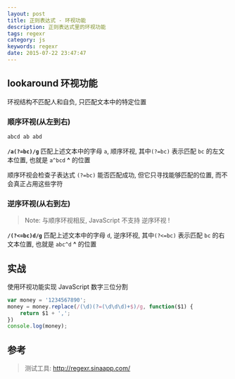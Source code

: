 ```yaml
---
layout: post
title: 正则表达式 - 环视功能
description: 正则表达式里的环视功能
tags: regexr
category: js
keywords: regexr
date: 2015-07-22 23:47:47
---
```


## lookaround 环视功能

环视结构不匹配人和自负, 只匹配文本中的特定位置

### 顺序环视(从左到右)

```js
abcd ab abd
```

**`/a(?=bc)/g`** 匹配上述文本中的字母 `a`, 顺序环视, 其中`(?=bc)` 表示匹配 `bc` 的左文本位置, 也就是  `a^bcd` **^** 的位置

顺序环视会检查子表达式 `(?=bc)` 能否匹配成功, 但它只寻找能够匹配的位置, 而不会真正占用这些字符

### 逆序环视(从右到左)

> Note: 与顺序环视相反, JavaScript 不支持 逆序环视 !

**`/(?<=bc)d/g`** 匹配上述文本中的字母 `d`, 逆序环视, 其中`(?<=bc)` 表示匹配 `bc` 的右文本位置, 也就是  `abc^d` **^** 的位置

## 实战

使用环视功能实现 JavaScript 数字三位分割

```js
var money = '1234567890';
money = money.replace(/(\d)(?=(\d\d\d)+$)/g, function($1) {
    return $1 + ',';
})
console.log(money);
```

## 参考

> 测试工具: http://regexr.sinaapp.com/
